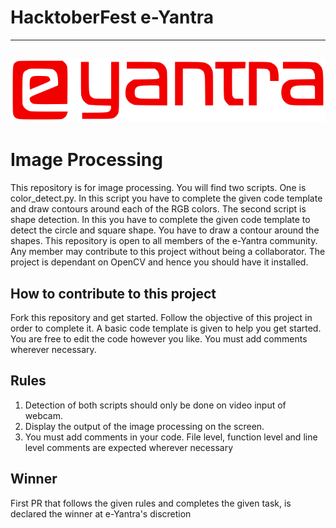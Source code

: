 # HacktoberFest e-Yantra

---
![e-Yantra](logo.png "e-Yantra")
---

# Image Processing

This repository is for image processing. You will find two scripts. One is color_detect.py. In this script you have to complete the given code template and draw contours around each of the RGB colors. The second script is shape detection. In this you have to complete the given code template to detect the circle and square shape. You have to draw a contour around the shapes. This repository is open to all members of the e-Yantra community. Any member may contribute to this project without being a collaborator. The project is dependant on OpenCV and hence you should have it installed.

## How to contribute to this project
Fork this repository and get started. Follow the objective of this project in order to complete it. A basic code template is given to help you get started. You are free to edit the code however you like. You must add comments wherever necessary.

## Rules
1. Detection of both scripts should only be done on video input of webcam.
2. Display the output of the image processing on the screen.
3. You must add comments in your code. File level, function level and line level comments are expected wherever necessary

## Winner
First PR that follows the given rules and completes the given task, is declared the winner at e-Yantra's discretion